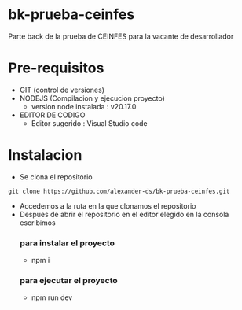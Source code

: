 # bk-prueba-ceinfes
Parte back de la prueba de CEINFES para la vacante de desarrollador

# Pre-requisitos

- GIT (control de versiones)
- NODEJS (Compilacion y ejecucion proyecto)
  * version node instalada : v20.17.0
- EDITOR DE CODIGO
  * Editor sugerido : Visual Studio code

# Instalacion

- Se clona el repositorio
```
git clone https://github.com/alexander-ds/bk-prueba-ceinfes.git
```
- Accedemos a la ruta en la que clonamos el repositorio
- Despues de abrir el repositorio en el editor elegido en la consola escribimos 
  ### para instalar el proyecto 
  * npm i
  ### para ejecutar el proyecto
  * npm run dev 